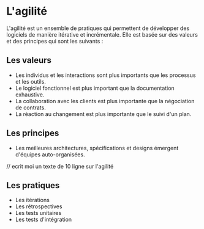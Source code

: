 # L'agilité




L'agilité est un ensemble de pratiques qui permettent de développer des logiciels de manière itérative et incrémentale. Elle est basée sur des valeurs et des principes qui sont les suivants :

## Les valeurs

- Les individus et les interactions sont plus importants que les processus et les outils.
- Le logiciel fonctionnel est plus important que la documentation exhaustive.
- La collaboration avec les clients est plus importante que la négociation de contrats.
- La réaction au changement est plus importante que le suivi d'un plan.

## Les principes

- Les meilleures architectures, spécifications et designs émergent d'équipes auto-organisées.

// ecrit moi un texte de 10 ligne sur l'agilité

## Les pratiques

- Les itérations
- Les rétrospectives
- Les tests unitaires
- Les tests d'intégration